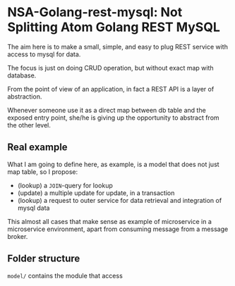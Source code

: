 # NSA-Golang-rest-mysql: Not Splitting Atom Golang REST MySQL

The aim here is to make a small, simple, and easy to plug REST service with access to mysql for
data.

The focus is just on doing CRUD operation, but without exact map with database.

From the point of view of an application, in fact a REST API is a layer of abstraction.

Whenever someone use it as a direct map between db table and the exposed entry point, she/he
is giving up the opportunity to abstract from the other level.

## Real example

What I am going to define here, as example, is a model that does not just map table, so
I propose:

- (lookup) a `JOIN`-query for lookup
- (update) a multiple update for update, in a transaction
- (lookup) a request to outer service for data retrieval and integration of mysql data

This almost all cases that make sense as example of microservice in a microservice environment,
apart from consuming message from a message broker.

## Folder structure

`model/` contains the module that access 